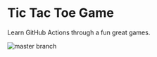 # Tic Tac Toe Game


Learn GitHub Actions through a fun great games.



![master branch](https://github.com/MaureenOrg/Actions-CI-/workflows/Node%20CI/badge.svg?branch=develop)
